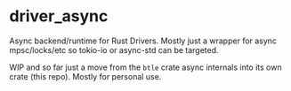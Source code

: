 # driver_async
Async backend/runtime for Rust Drivers. Mostly just a wrapper for async mpsc/locks/etc so tokio-io or async-std can be targeted. 

WIP and so far just a move from the `btle` crate async internals into its own crate (this repo). Mostly for personal use.
